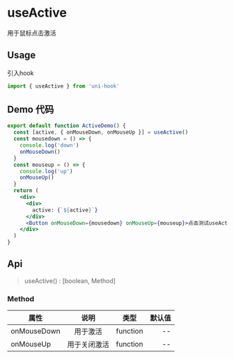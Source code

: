 # useActive

用于鼠标点击激活

## Usage

引入hook

```jsx
import { useActive } from 'uni-hook'
```

## Demo 代码

```jsx
export default function ActiveDemo() {
  const [active, { onMouseDown, onMouseUp }] = useActive()
  const mousedown = () => {
    console.log('down')
    onMouseDown()
  }
  const mouseup = () => {
    console.log('up')
    onMouseUp()
  }
  return (
    <div>
      <div>
        active: {`${active}`}
      </div>
      <Button onMouseDown={mousedown} onMouseUp={mouseup}>点击测试useActive</Button>
    </div>
  )
}
```

## Api

> useActive() : [boolean, Method]

### Method

| 属性   |      说明     |  类型 | 默认值 |
|----------|:-------------:|:------:| ------: |
| onMouseDown | 用于激活 | function | -- |
| onMouseUp | 用于关闭激活 | function | -- |